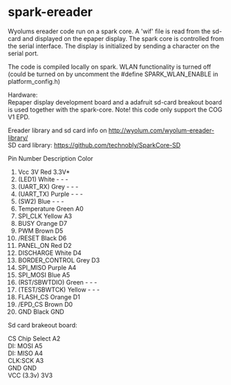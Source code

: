 # spark-ereader
Wyolums ereader code run on a spark core. A 'wif' file is read from the sd-card and displayed on the epaper display. The spark core is controlled from the serial interface. The display is initialized by sending a character on the serial port.  

The code is compiled locally on spark. WLAN functionality is turned off (could be turned on by uncomment the #define SPARK_WLAN_ENABLE in platform_config.h)

Hardware:  
Repaper display development board and a adafruit sd-card breakout board is used together with the spark-core. Note! this code only support the COG V1 EPD.

Ereader library and sd card info on http://wyolum.com/wyolum-ereader-library/  
SD card library: https://github.com/technobly/SparkCore-SD

Pin Number	Description	Color

1.	Vcc 3V	Red	3.3V*
2.	(LED1)	White	-	-	-
3.	(UART_RX)	Grey	-	-	-
4.	(UART_TX)	Purple	-	-	-
5.	(SW2)	Blue	-	-	-
6.	Temperature	Green	A0
7.	SPI_CLK	Yellow	A3
8.	BUSY	Orange	D7
9.	PWM	Brown	D5
10.	/RESET	Black	D6
11.	PANEL_ON	Red	D2
12.	DISCHARGE	White	D4
13.	BORDER_CONTROL	Grey	D3
14.	SPI_MISO	Purple	A4
15.	SPI_MOSI	Blue	A5
16.	(RST/SBWTDIO)	Green	-	-	-
17.	(TEST/SBWTCK)	Yellow	-	-	-
18.	FLASH_CS	Orange	D1
19.	/EPD_CS	Brown	D0
20.	GND	Black	GND


Sd card brakeout board:

CS Chip Select A2   
DI: MOSI A5  
DI: MISO A4  
CLK:SCK A3  
GND GND  
VCC (3.3v) 3V3  












